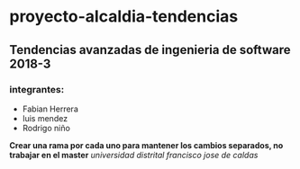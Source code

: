 # proyecto-alcaldia-tendencias
## Tendencias avanzadas de ingenieria de software 2018-3
### integrantes:
* Fabian Herrera 
* luis mendez
* Rodrigo niño

**Crear una rama por cada uno para mantener los cambios separados, no trabajar en el master**
*universidad distrital francisco jose de caldas*
